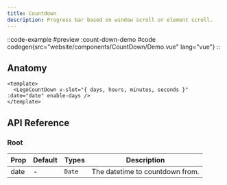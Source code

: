 ```yaml
---
title: Countdown
description: Progress bar based on window scroll or element scroll.
---
```


::code-example
#preview
:count-down-demo
#code
codegen{src="website/components/CountDown/Demo.vue" lang="vue"}
::

## Anatomy

```vue
<template>
  <LegoCountDown v-slot="{ days, hours, minutes, seconds }" :date="date" enable-days />
</template>
```
 
## API Reference

### Root

| Prop   | Default | Types     | Description                                                                                                                       |
| ------ | ------- | --------- | --------------------------------------------------------------------------------------------------------------------------------- |
| date | -       | `Date` | The datetime to countdown from.  |
